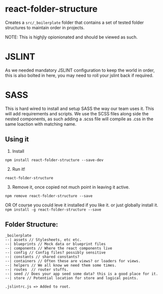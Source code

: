 # react-folder-structure
Creates a `src/_boilerplate` folder that contains a set of tested folder structures to maintain order in projects.

NOTE: This is highjly opionionated and should be viewed as such. 

# JSLINT
As we needed mandatory JSLINT configuration to keep the world in order, this is also bolted in here, you may need to roll your jslint back if required. 

# SASS
This is hard wired to install and setup SASS the way our team uses it. This will add requirements and scripts.
We use the SCSS files along side the nested components, as such adding a .scss file will compile as .css in the same loaction with matching name. 


## Using it

1. Install

`npm install react-folder-structure --save-dev`

2. Run it!

`react-folder-structure`

3. Remove it, once copied not much point in leaving it active. 

`npm remove react-folder-structure --save`

OR Of course you could leve it installed if you like it. or just globally install it. 
`npm install -g react-folder-structure --save`

## Folder Structure: 

```
_boilerplate
--| assets // Stylesheets, etc etc.
--| blueprints // Mock data or blueprint files
--| components // Where the react components live
--| config // Config files? possibly sensitive
--| constants // shared constants?
--| containers // Often these are views? or loaders for views.
--| helpers // We all know we need them some times.
--| routes  // router stuffs.
--| seed // Does your app seed some data? this is a good place for it.
--| store // Potential location for store and logical points.

.jslintrc.js => Added to root. 
```

